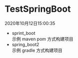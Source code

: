 # TestSpringBoot
2020年10月12日15:00:35

- sprint_boot  
    示例 maven pom 方式构建项目
- spring_boot2  
    示例 gradle 方式构建项目